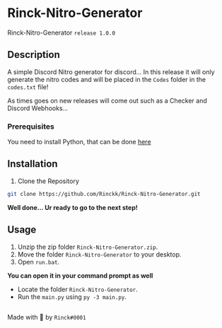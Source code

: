 # Rinck-Nitro-Generator
Rinck-Nitro-Generator `release 1.0.0`

## Description
A simple Discord Nitro generator for discord... In this release it will only generate the nitro codes and will be placed in the `Codes` folder in the `codes.txt` file!

As times goes on new releases will come out such as a Checker and Discord Webhooks...

### Prerequisites
You need to install Python, that can be done [here](https://www.python.org)

## Installation
  1. Clone the Repository
  ```sh 
  git clone https://github.com/Rinckk/Rinck-Nitro-Generator.git
  ```
  
  **Well done... Ur ready to go to the next step!**

## Usage
1. Unzip the zip folder `Rinck-Nitro-Generator.zip`.
2. Move the folder `Rinck-Nitro-Generator` to your desktop.
2. Open `run.bat`.

**You can open it in your command prompt as well**
- Locate the folder `Rinck-Nitro-Generator`.
- Run the `main.py` using `py -3 main.py`.

##
Made with :sparkling_heart: by `Rinck#0001`
